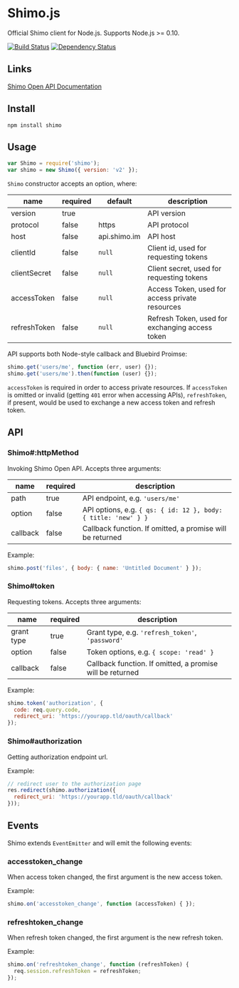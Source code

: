 # Shimo.js
Official Shimo client for Node.js. Supports Node.js >= 0.10.

[![Build Status](https://travis-ci.org/shimohq/shimo.js.svg?branch=master)](https://travis-ci.org/shimohq/shimo.js)
[![Dependency Status](https://david-dm.org/shimohq/shimo.js.svg)](https://david-dm.org/shimohq/shimo.js)

## Links

[Shimo Open API Documentation](http://shimohq.github.io/doc)

## Install

```shell
npm install shimo
```

## Usage

```javascript
var Shimo = require('shimo');
var shimo = new Shimo({ version: 'v2' });
```

`Shimo` constructor accepts an option, where:

| name         | required | default      | description                                     |
|--------------|----------|--------------|-------------------------------------------------|
| version      | true     |              | API version                                     |
| protocol     | false    | https        | API protocol                                    |
| host         | false    | api.shimo.im | API host                                        |
| clientId     | false    | `null`       | Client id, used for requesting tokens           |
| clientSecret | false    | `null`       | Client secret, used for requesting tokens       |
| accessToken  | false    | `null`       | Access Token, used for access private resources |
| refreshToken | false    | `null`       | Refresh Token, used for exchanging access token |

API supports both Node-style callback and Bluebird Proimse:

```javascript
shimo.get('users/me', function (err, user) {});
shimo.get('users/me').then(function (user) {});
```

`accessToken` is required in order to access private resources. If `accessToken` is omitted or invalid (getting `401` error when accessing APIs), `refreshToken`, if present, would be used to exchange a new access token and refresh token.

## API

### Shimo#:httpMethod

Invoking Shimo Open API. Accepts three arguments:

| name     | required | description                                                    |
|----------|----------|----------------------------------------------------------------|
| path     | true     | API endpoint, e.g. `'users/me'`                                |
| option   | false    | API options, e.g. `{ qs: { id: 12 }, body: { title: 'new' } }` |
| callback | false    | Callback function. If omitted, a promise will be returned      |

Example:

```javascript
shimo.post('files', { body: { name: 'Untitled Document' } });
```

### Shimo#token

Requesting tokens. Accepts three arguments:

| name       | required | description                                               |
|------------|----------|-----------------------------------------------------------|
| grant type | true     | Grant type, e.g. `'refresh_token'`, `'password'`          |
| option     | false    | Token options, e.g. `{ scope: 'read' }`                   |
| callback   | false    | Callback function. If omitted, a promise will be returned |

Example:

```javascript
shimo.token('authorization', {
  code: req.query.code,
  redirect_uri: 'https://yourapp.tld/oauth/callback'
});
```

### Shimo#authorization

Getting authorization endpoint url.

Example:

```javascript
// redirect user to the authorization page
res.redirect(shimo.authorization({
  redirect_uri: 'https://yourapp.tld/oauth/callback'
}));
```

## Events

Shimo extends `EventEmitter` and will emit the following events:

### accesstoken_change

When access token changed, the first argument is the new access token.

Example:
```javascript
shimo.on('accesstoken_change', function (accessToken) { });
```

### refreshtoken_change

When refresh token changed, the first argument is the new refresh token.

Example:
```javascript
shimo.on('refreshtoken_change', function (refreshToken) {
  req.session.refreshToken = refreshToken;
});
```
